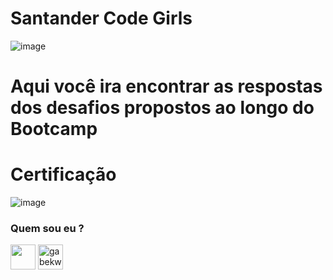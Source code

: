 # Santander Code Girls
![image](https://user-images.githubusercontent.com/76081229/179003386-c9e263b5-2780-4346-b6a1-d4479df8f71a.png)

# Aqui você ira encontrar as respostas dos desafios propostos ao longo do Bootcamp 
# Certificação 

![image](https://user-images.githubusercontent.com/76081229/179011467-18a25452-d25b-4b7b-92f2-91580e87040c.png)


<h3 align="left"> Quem sou eu ? <src="https://cdn-icons-png.flaticon.com/512/920/920938.png" alt="gabekw.twitter" height="40" width="40" /></a></h3>
<p align="left">
<a href="https://www.linkedin.com/in/gabriellekwsiqueira/" target="blank"><img align="center" src="https://cdn-icons-png.flaticon.com/512/145/145807.png" height="40" width="40" /></a> 
<a href="https://twitter.com/Gabrielle_kw" target="blank"><img align="center" src="https://cdn-icons-png.flaticon.com/512/145/145812.png" alt="gabekw.twitter" height="40" width="40" /></a>
</p>
